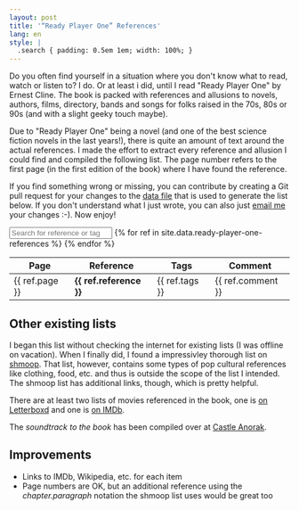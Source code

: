 ```yaml
---
layout: post
title: '“Ready Player One” References'
lang: en
style: |
  .search { padding: 0.5em 1em; width: 100%; }
---
```


Do you often find yourself in a situation where you don't know what to read,
watch or listen to? I do. Or at least i did, until I read "Ready Player One"
by Ernest Cline. The book is packed with references and allusions to novels,
authors, films, directory, bands and songs for folks raised in the 70s, 80s
or 90s (and with a slight geeky touch maybe).

Due to "Ready Player One" being a novel (and one of the best science fiction
novels in the last years!), there is quite an amount of text around the actual
references. I made the effort to extract every reference and allusion I could
find and compiled the following list. The page number refers to the first page
(in the first edition of the book) where I have found the reference.

If you find something wrong or missing, you can contribute by creating a Git
pull request for your changes to the
[data file](https://github.com/towbi/towbi.github.io/blob/master/_data/ready-player-one-references.json)
that is used to generate the list below. If you don't understand what I just
wrote, you can also just [email me](mailto:tn@movb.de) your changes :-). Now
enjoy!

<div id="rporefs">
  <input class="search" placeholder="Search for reference or tag" />

  <table>
    <thead>
      <tr>
        <th>Page</th>
        <th>Reference</th>
        <th>Tags</th>
        <th>Comment</th>
      </tr>
    </thead>
    <tbody class="list">
      {% for ref in site.data.ready-player-one-references %}
        <tr>
          <td class="page">{{ ref.page }}</td>
          <td class="reference"><strong>{{ ref.reference }}</strong></td>
          <td class="tags">{{ ref.tags }}</td>
          <td class="comment">{{ ref.comment }}</td>
        </tr>
      {% endfor %}
    </tbody>
  </table>
</div>

## Other existing lists

I began this list without checking the internet for existing lists (I was
offline on vacation). When I finally did, I found a impressivley thorough
list on [shmoop](http://www.shmoop.com/ready-player-one/allusions.html).
That list, however, contains some types of pop cultural references like
clothing, food, etc. and thus is outside the scope of the list I intended.
The shmoop list has additional links, though, which is pretty helpful.

There are at least two lists of movies referenced in the book, one is
[on Letterboxd](http://letterboxd.com/bbbgtoby/list/every-movie-referenced-in-ready-player-one/)
and one is
[on IMDb](http://www.imdb.com/list/ls075756472/).

The _soundtrack to the book_ has been compiled over at
[Castle Anorak](http://castleanorak.com/ready-player-one-soundtrack/).

## Improvements

* Links to IMDb, Wikipedia, etc. for each item
* Page numbers are OK, but an additional reference using the
  _chapter.paragraph_ notation the shmoop list uses would be great too

<script src="/js/list.min.js"></script>

<script>
  var options = {
    valueNames: [ 'reference', 'tags', 'comment' ]
  };
  var rpoReferences = new List('rporefs', options);
</script>
